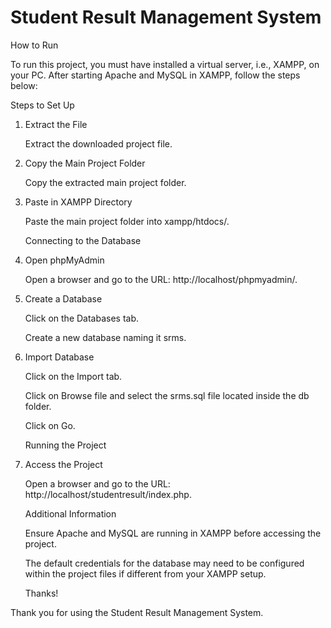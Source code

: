 # Student Result Management System


How to Run

To run this project, you must have installed a virtual server, i.e., XAMPP, on your PC. After starting Apache and MySQL in XAMPP, follow the steps below:

Steps to Set Up
1. Extract the File

   
     Extract the downloaded project file.
3. Copy the Main Project Folder
   
     Copy the extracted main project folder.
5. Paste in XAMPP Directory
   
     Paste the main project folder into xampp/htdocs/.
   
     Connecting to the Database
7. Open phpMyAdmin
   
     Open a browser and go to the URL: http://localhost/phpmyadmin/.
9. Create a Database

     Click on the Databases tab.
   
     Create a new database naming it srms.
11. Import Database
    
     Click on the Import tab.
    
     Click on Browse file and select the srms.sql file located inside the db folder.

     Click on Go.

     Running the Project
13. Access the Project
    
     Open a browser and go to the URL: http://localhost/studentresult/index.php.

     Additional Information

     Ensure Apache and MySQL are running in XAMPP before accessing the project.

     The default credentials for the database may need to be configured within the project files if different from your XAMPP setup.
  
     Thanks!

Thank you for using the Student Result Management System.
